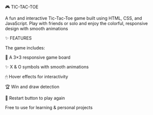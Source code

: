 🎮 TIC-TAC-TOE

A fun and interactive Tic-Tac-Toe game built using HTML, CSS, and JavaScript. Play with friends or solo and enjoy the colorful, responsive design with smooth animations

✨ FEATURES

The game includes:

🎨 A 3×3 responsive game board

✨ X & O symbols with smooth animations

🖱 Hover effects for interactivity

🏆 Win and draw detection

🔄 Restart button to play again


Free to use for learning & personal projects
